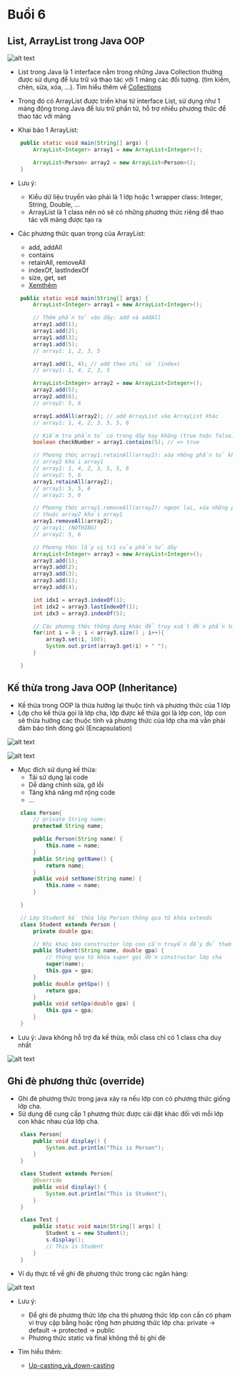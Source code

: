 # Buổi 6

## List, ArrayList trong Java OOP

![alt text](https://ironhackvietnam.edu.vn/wp-content/uploads/2021/03/list-trong-java.jpg)

- List trong Java là 1 interface nằm trong những Java Collection thường được sử dụng để lưu trữ và thao tác với 1 mảng các đối tượng. (tìm kiếm, chèn, sửa, xóa, ...). Tìm hiểu thêm về [Collections](https://viblo.asia/p/tong-quan-ve-collections-trong-java-maGK7E0Dlj2)
- Trong đó có ArrayList được triển khai từ interface List, sử dụng như 1 mảng động trong Java để lưu trữ phần tử, hỗ trợ nhiều phương thức để thao tác với mảng

- Khai báo 1 ArrayList:

```java
    public static void main(String[] args) {
        ArrayList<Integer> array1 = new ArrayList<Integer>();

        ArrayList<Person> array2 = new ArrayList<Person>();
    }
```

- Lưu ý:

  - Kiểu dữ liệu truyền vào phải là 1 lớp hoặc 1 wrapper class: Integer, String, Double, ...
  - ArrayList là 1 class nên nó sẽ có những phương thức riêng để thao tác với mảng được tạo ra

- Các phương thức quan trọng của ArrayList:
  - add, addAll
  - contains
  - retainAll, removeAll
  - indexOf, lastIndexOf
  - size, get, set
  - [Xemthêm](https://viettuts.vn/java-collection/arraylist-trong-java#goto-h2-1)

```java
    public static void main(String[] args) {
        ArrayList<Integer> array1 = new ArrayList<Integer>();

        // Thêm phần tử vào dãy: add và addAll
        array1.add(1);
        array1.add(2);
        array1.add(3);
        array1.add(5);
        // array1: 1, 2, 3, 5

        array1.add(1, 4); // add theo chỉ số (index)
        // array1: 1, 4, 2, 3, 5

        ArrayList<Integer> array2 = new ArrayList<Integer>();
        array2.add(5);
        array2.add(6);
        // array2: 5, 6

        array1.addAll(array2); // add ArrayList vào ArrayList khác
        // array1: 1, 4, 2, 3, 5, 5, 6

        // Kiểm tra phẩn tử có trong dãy hay không (true hoặc false): contains
        boolean checkNumber = array1.contains(5); // => true

        // Phương thức array1.retainAll(array2): xóa những phần tử không thuộc
        // array2 khỏi array1
        // array1: 1, 4, 2, 3, 5, 5, 6
        // array2: 5, 6
        array1.retainAll(array2);
        // array1: 5, 5, 6
        // array2: 5, 6

        // Phương thức array1.removeAll(array2): ngược lại, xóa những phần tử
        // thuộc array2 khỏi array1
        array1.removeAll(array2);
        // array1: (NOTHING)
        // array2: 5, 6

        // Phương thức lấy vị trí của phần tử dãy
        ArrayList<Integer> array3 = new ArrayList<Integer>();
        array3.add(1);
        array3.add(2);
        array3.add(3);
        array3.add(1);
        array3.add(4);

        int idx1 = array3.indexOf(1);
        int idx2 = array3.lastIndexOf(1);
        int idx3 = array3.indexOf(5);

        // Các phương thức thông dụng khác để truy xuất đến phần tử trong dãy
        for(int i = 0 ; i < array3.size() ; i++){
            array3.set(i, 100);
            System.out.print(array3.get(i) + " ");
        }

    }
```

## Kế thừa trong Java OOP (Inheritance)

- Kế thừa trong OOP là thừa hưởng lại thuộc tính và phương thức của 1 lớp
- Lớp cho kế thừa gọi là lớp cha, lớp được kế thừa gọi là lớp con, lớp con sẽ thừa hưởng các thuộc tính và phương thức của lớp cha mà vẫn phải đảm bảo tính đóng gói (Encapsulation)

![alt text](https://res.cloudinary.com/shopmanagement/image/upload/v1693349441/adtvjanovqgva5wagl5r.png)

![alt text](https://codelearn.io/Media/Default/Users/TuanLQ7/Java_OOP/inheritance6.png)

- Mục đích sử dụng kế thừa:
  - Tái sử dụng lại code
  - Dễ dàng chỉnh sửa, gỡ lỗi
  - Tăng khả năng mở rộng code
  - ...

```java
    class Person{
        // private String name;
        protected String name;

        public Person(String name) {
            this.name = name;
        }
        public String getName() {
            return name;
        }
        public void setName(String name) {
            this.name = name;
        }

    }

    // Lớp Student kế thừa lớp Person thông qua từ khóa extends
    class Student extends Person {
        private double gpa;

        // Khi khai báo constructor lớp con cần truyền đầy đủ tham số cả cha lẫn con
        public Student(String name, double gpa) {
            // thông qua từ khóa super gọi đến constructor lớp cha
            super(name);
            this.gpa = gpa;
        }
        public double getGpa() {
            return gpa;
        }
        public void setGpa(double gpa) {
            this.gpa = gpa;
        }
    }
```

- Lưu ý: Java không hỗ trợ đa kế thừa, mỗi class chỉ có 1 class cha duy nhất

![alt text](https://viettuts.vn/images/java/cac-kieu-ke-thua.jpg)

## Ghi đè phương thức (override)

- Ghi đè phương thức trong java xảy ra nếu lớp con có phương thức giống lớp cha.
- Sử dụng để cung cấp 1 phương thức được cài đặt khác đối với mỗi lớp con khác nhau của lớp cha.

```java
    class Person{
        public void display() {
            System.out.println("This is Person");
        }
    }

    class Student extends Person{
        @Override
        public void display() {
            System.out.println("This is Student");
        }
    }

    class Test {
        public static void main(String[] args) {
            Student s = new Student();
            s.display();
            // This is Student
        }
    }
```

- Ví dụ thực tế về ghi đè phương thức trong các ngân hàng:

![alt text](https://www.javatpoint.com/images/core/bankinheritance.png)

- Lưu ý:
  - Để ghi đè phương thức lớp cha thì phương thức lớp con cần có phạm vi truy cập bằng hoặc rộng hơn phương thức lớp cha: private -> default -> protected -> public
  - Phương thức static và final không thể bị ghi đè

- Tìm hiểu thêm:
    - [Up-casting_và_down-casting](https://codelearn.io/learning/lap-trinh-huong-doi-tuong-trong-java/865161)